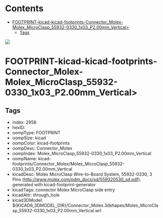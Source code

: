 



Contents
========

* [FOOTPRINT-kicad-kicad-footprints-Connector_Molex-Molex_MicroClasp_55932-0330_1x03_P2.00mm_Vertical>](#footprint-kicad-kicad-footprints-connector_molex-molex_microclasp_55932-0330_1x03_p200mm_vertical)
	* [Tags](#tags)
  
![][im]
# FOOTPRINT-kicad-kicad-footprints-Connector_Molex-Molex_MicroClasp_55932-0330_1x03_P2.00mm_Vertical>

## Tags

- index: 2958
- hexID: 
- oompType: FOOTPRINT
- oompSize: kicad
- oompColor: kicad-footprints
- oompDesc: Connector_Molex
- oompIndex: Molex_MicroClasp_55932-0330_1x03_P2.00mm_Vertical
- oompName: kicad-footprints/Connector_Molex/Molex_MicroClasp_55932-0330_1x03_P2.00mm_Vertical
- kicadDesc: Molex MicroClasp Wire-to-Board System, 55932-0330, 3 Pins (http://www.molex.com/pdm_docs/sd/559320530_sd.pdf), generated with kicad-footprint-generator
- kicadTags: connector Molex MicroClasp side entry
- kicadAttr: through_hole
- kicad3DModel: ${KICAD6_3DMODEL_DIR}/Connector_Molex.3dshapes/Molex_MicroClasp_55932-0330_1x03_P2.00mm_Vertical.wrl



[im]: image.png
